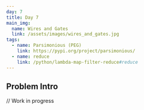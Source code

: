 ```yaml
---
day: 7
title: Day 7
main_img:
  name: Wires and Gates
  link: /assets/images/wires_and_gates.jpg
tags: 
  - name: Parsimonious (PEG)
    link: https://pypi.org/project/parsimonious/
  - name: reduce
    link: /python/lambda-map-filter-reduce#reduce
---
```

## Problem Intro

// Work in progress